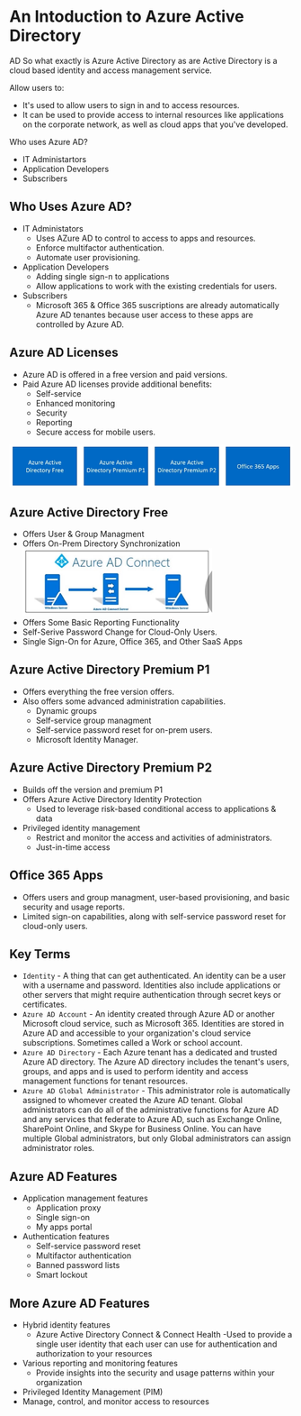 # An Intoduction to Azure Active Directory

AD So what exactly is Azure Active Directory as are Active Directory is a cloud based identity and access management service.

Allow users to:
- It's used to allow users to sign in and to access resources.
- It can be used to provide access to internal resources like applications on the corporate network, as well as cloud apps that you've developed.

Who uses Azure AD?
- IT Administartors
- Application Developers
- Subscribers

## Who Uses Azure AD?

- IT Administators
    - Uses AZure AD to control to access to apps and resources.
    - Enforce multifactor authentication.
    - Automate user provisioning.
- Application Developers
    - Adding single sign-n to applications
    - Allow applications to work with the existing credentials for users.
- Subscribers
    - Microsoft 365 & Office 365 suscriptions are already automatically Azure AD tenantes because user access to these apps are controlled by Azure AD.

## Azure AD Licenses
- Azure AD is offered in a free version and paid versions.
- Paid Azure AD licenses provide additional benefits:
     - Self-service
     - Enhanced monitoring
     - Security
     - Reporting
     - Secure access for mobile users.

![1](Images/1.PNG)


## Azure Active Directory Free
- Offers User & Group Managment
- Offers On-Prem Directory Synchronization
![2](Images/2.PNG)
- Offers Some Basic Reporting Functionality
- Self-Serive Password Change for Cloud-Only Users.
- Single Sign-On for Azure, Office 365, and Other SaaS Apps

## Azure Active Directory Premium P1
- Offers everything the free version offers.
- Also offers some advanced administration capabilities.
    - Dynamic groups
    - Self-service group managment
    - Self-service password reset for on-prem users.
    - Microsoft Identity Manager.

## Azure Active Directory Premium P2
- Builds off the version and premium P1
- Offers Azure Active Directory Identity Protection
    - Used to leverage risk-based conditional access to applications & data
- Privileged identity management
    - Restrict and monitor the access and activities of administrators.
    - Just-in-time access


## Office 365 Apps 
- Offers users and group managment, user-based provisioning, and basic security and usage reports.
- Limited sign-on capabilities, along with self-service password reset for cloud-only users.

## Key Terms

- `Identity` - A thing that can get authenticated. An identity can be a user with a username and password. Identities also include applications or other servers that might require authentication through secret keys or certificates.
- `Azure AD Account` - An identity created through Azure AD or another Microsoft cloud service, such as Microsoft 365. Identities are stored in Azure AD and accessible to your organization's cloud service subscriptions. Sometimes called a Work or school account.
- `Azure AD Directory` -  Each Azure tenant has a dedicated and trusted Azure AD directory. The Azure AD directory includes the tenant's users, groups, and apps and is used to perform identity and access management functions for tenant resources.
- `Azure AD Global Administrator` - This administrator role is automatically assigned to whomever created the Azure AD tenant. Global administrators can do all of the administrative functions for Azure AD and any services that federate to Azure AD, such as Exchange Online, SharePoint Online, and Skype for Business Online. You can have multiple Global administrators, but only Global administrators can assign administrator roles.

## Azure AD Features
- Application management features
    - Application proxy
    - Single sign-on
    - My apps portal
- Authentication features
    - Self-service password reset
    - Multifactor authentication
    - Banned password lists
    - Smart lockout

## More Azure AD Features
- Hybrid identity features
    - Azure Active Directory Connect & Connect Health
        -Used to provide a single user identity that each user can use for authentication and authorization to your resources
- Various reporting and monitoring features
    - Provide insights into the security and usage patterns within your organization
- Privileged Identity Management (PIM)
- Manage, control, and monitor access to resources 

